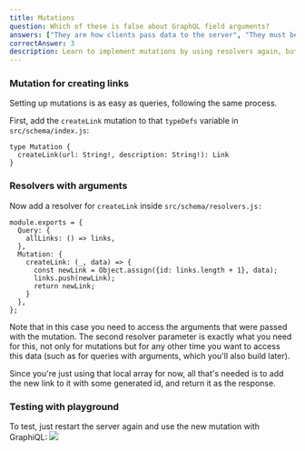```yaml
---
title: Mutations
question: Which of these is false about GraphQL field arguments?
answers: ["They are how clients pass data to the server", "They must be included in the field schema definition", "They can be accessed inside resolvers", "Only mutation fields can have them"]
correctAnswer: 3
description: Learn to implement mutations by using resolvers again, but this time with arguments
---
```


### Mutation for creating links

Setting up mutations is as easy as queries, following the same process.

<Instruction>

First, add the `createLink` mutation to that `typeDefs` variable in `src/schema/index.js`:

```graphql(path=".../hackernews-graphql-js/src/schema/index.js")
type Mutation {
  createLink(url: String!, description: String!): Link
}
```

</Instruction>

### Resolvers with arguments

<Instruction>

Now add a resolver for `createLink` inside `src/schema/resolvers.js:`

```js{5-11}(path=".../hackernews-graphql-js/src/schema/resolvers.js")
module.exports = {
  Query: {
    allLinks: () => links,
  },
  Mutation: {
    createLink: (_, data) => {
      const newLink = Object.assign({id: links.length + 1}, data);
      links.push(newLink);
      return newLink;
    }
  },
};
```

</Instruction>

Note that in this case you need to access the arguments that were passed with the mutation. The second resolver parameter is exactly what you need for this, not only for mutations but for any other time you want to access this data (such as for queries with arguments, which you'll also build later).

Since you're just using that local array for now, all that's needed is to add the new link to it with some generated id, and return it as the response.

### Testing with playground

To test, just restart the server again and use the new mutation with GraphiQL:
![](http://i.imgur.com/4pKJ9ji.png)